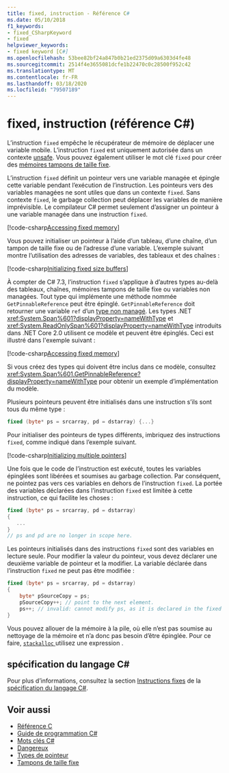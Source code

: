 ```yaml
---
title: fixed, instruction - Référence C#
ms.date: 05/10/2018
f1_keywords:
- fixed_CSharpKeyword
- fixed
helpviewer_keywords:
- fixed keyword [C#]
ms.openlocfilehash: 53bee82bf24a847b0b21ed2375d09a6303d4fe48
ms.sourcegitcommit: 2514f4e3655081dcfe1b22470c0c28500f952c42
ms.translationtype: MT
ms.contentlocale: fr-FR
ms.lasthandoff: 03/18/2020
ms.locfileid: "79507189"
---
```

# <a name="fixed-statement-c-reference"></a>fixed, instruction (référence C#)

L’instruction `fixed` empêche le récupérateur de mémoire de déplacer une variable mobile. L’instruction `fixed` est uniquement autorisée dans un contexte [unsafe](unsafe.md). Vous pouvez également utiliser le mot clé `fixed` pour créer des [mémoires tampons de taille fixe](../../programming-guide/unsafe-code-pointers/fixed-size-buffers.md).

L’instruction `fixed` définit un pointeur vers une variable managée et épingle cette variable pendant l’exécution de l’instruction. Les pointeurs vers des variables managées ne sont utiles que dans un contexte `fixed`. Sans contexte `fixed`, le garbage collection peut déplacer les variables de manière imprévisible. Le compilateur C# permet seulement d’assigner un pointeur à une variable managée dans une instruction `fixed`.

[!code-csharp[Accessing fixed memory](../../../../samples/snippets/csharp/keywords/FixedKeywordExamples.cs#1)]

Vous pouvez initialiser un pointeur à l’aide d’un tableau, d’une chaîne, d’un tampon de taille fixe ou de l’adresse d’une variable. L’exemple suivant montre l’utilisation des adresses de variables, des tableaux et des chaînes :

[!code-csharp[Initializing fixed size buffers](../../../../samples/snippets/csharp/keywords/FixedKeywordExamples.cs#2)]

À compter de C# 7.3, l’instruction `fixed` s’applique à d’autres types au-delà des tableaux, chaînes, mémoires tampons de taille fixe ou variables non managées. Tout type qui implémente une méthode nommée `GetPinnableReference` peut être épinglé. `GetPinnableReference` doit retourner une variable `ref` d’un [type non managé](../builtin-types/unmanaged-types.md). Les types .NET <xref:System.Span%601?displayProperty=nameWithType> et <xref:System.ReadOnlySpan%601?displayProperty=nameWithType> introduits dans .NET Core 2.0 utilisent ce modèle et peuvent être épinglés. Ceci est illustré dans l'exemple suivant :

[!code-csharp[Accessing fixed memory](../../../../samples/snippets/csharp/keywords/FixedKeywordExamples.cs#FixedSpan)]

Si vous créez des types qui doivent être inclus dans ce modèle, consultez <xref:System.Span%601.GetPinnableReference?displayProperty=nameWithType> pour obtenir un exemple d’implémentation du modèle.

Plusieurs pointeurs peuvent être initialisés dans une instruction s’ils sont tous du même type :

```csharp
fixed (byte* ps = srcarray, pd = dstarray) {...}
```

Pour initialiser des pointeurs de types différents, imbriquez des instructions `fixed`, comme indiqué dans l’exemple suivant.

[!code-csharp[Initializing multiple pointers](../../../../samples/snippets/csharp/keywords/FixedKeywordExamples.cs#3)]

Une fois que le code de l’instruction est exécuté, toutes les variables épinglées sont libérées et soumises au garbage collection. Par conséquent, ne pointez pas vers ces variables en dehors de l’instruction `fixed`. La portée des variables déclarées dans l’instruction `fixed` est limitée à cette instruction, ce qui facilite les choses :

```csharp
fixed (byte* ps = srcarray, pd = dstarray)
{
   ...
}
// ps and pd are no longer in scope here.
```

Les pointeurs initialisés dans des instructions `fixed` sont des variables en lecture seule. Pour modifier la valeur du pointeur, vous devez déclarer une deuxième variable de pointeur et la modifier. La variable déclarée dans l’instruction `fixed` ne peut pas être modifiée :

```csharp
fixed (byte* ps = srcarray, pd = dstarray)
{
    byte* pSourceCopy = ps;
    pSourceCopy++; // point to the next element.
    ps++; // invalid: cannot modify ps, as it is declared in the fixed statement.
}
```

Vous pouvez allouer de la mémoire à la pile, où elle n’est pas soumise au nettoyage de la mémoire et n’a donc pas besoin d’être épinglée. Pour ce faire, [ `stackalloc` ](../operators/stackalloc.md)utilisez une expression .

## <a name="c-language-specification"></a>spécification du langage C#

Pour plus d’informations, consultez la section [Instructions fixes](~/_csharplang/spec/unsafe-code.md#the-fixed-statement) de la [spécification du langage C#](~/_csharplang/spec/introduction.md).

## <a name="see-also"></a>Voir aussi

- [Référence C](../index.md)
- [Guide de programmation C#](../../programming-guide/index.md)
- [Mots clés C#](index.md)
- [Dangereux](unsafe.md)
- [Types de pointeur](../../programming-guide/unsafe-code-pointers/pointer-types.md)
- [Tampons de taille fixe](../../programming-guide/unsafe-code-pointers/fixed-size-buffers.md)
